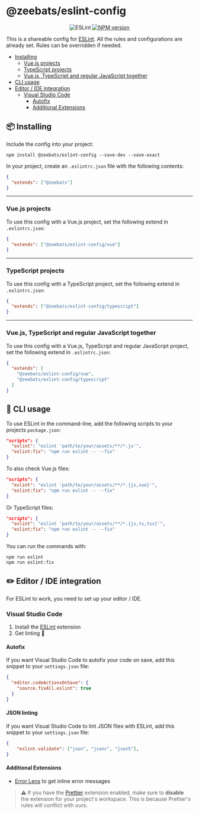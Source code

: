 # @zeebats/eslint-config

<p align="center">
    <img src="https://img.shields.io/badge/eslint-%5E8-brightgreen" alt="ESLint">
    <a href="https://www.npmjs.com/package/@zeebats/eslint-config"><img src="https://img.shields.io/npm/v/@zeebats/eslint-config.svg" alt="NPM version"></a>
</p>

This is a shareable config for [ESLint](https://eslint.org). All the rules and configurations are already set. Rules can be overridden if needed.

- [Installing](#package-installing)
    - [Vue.js projects](#vuejs-projects)
    - [TypeScript projects](#typescript-projects)
    - [Vue.js, TypeScript and regular JavaScript together](#vuejs-typescript-and-regular-javascript-together)
- [CLI usage](#rocket-cli-usage)
- [Editor / IDE integration](#pencil2-editor--ide-integration)
    - [Visual Studio Code](#visual-studio-code)
        - [Autofix](#autofix)
        - [Additional Extensions](#additional-extensions)

## :package: Installing

Include the config into your project:

```shell
npm install @zeebats/eslint-config --save-dev --save-exact
```

In your project, create an `.eslintrc.json` file with the following contents:

```json
{
  "extends": ["@zeebats"]
}
```

---

### Vue.js projects

To use this config with a Vue.js project, set the following extend in `.eslintrc.json`:

```json
{
  "extends": ["@zeebats/eslint-config/vue"]
}
```

---

### TypeScript projects

To use this config with a TypeScript project, set the following extend in `.eslintrc.json`:

```json
{
  "extends": ["@zeebats/eslint-config/typescript"]
}
```

---

### Vue.js, TypeScript and regular JavaScript together

To use this config with a Vue.js, TypeScript and regular JavaScript project, set the following extend in `.eslintrc.json`:

```json
{
  "extends": [
    "@zeebats/eslint-config/vue",
    "@zeebats/eslint-config/typescript"
  ]
}
```

## :rocket: CLI usage

To use ESLint in the command-line, add the following scripts to your projects `package.json`:

```json
"scripts": {
  "eslint": "eslint 'path/to/your/assets/**/*.js'",
  "eslint:fix": "npm run eslint -- --fix"
}
```

To also check Vue.js files:

```json
"scripts": {
  "eslint": "eslint 'path/to/your/assets/**/*.{js,vue}'",
  "eslint:fix": "npm run eslint -- --fix"
}
```

Or TypeScript files:

```json
"scripts": {
  "eslint": "eslint 'path/to/your/assets/**/*.{js,ts,tsx}'",
  "eslint:fix": "npm run eslint -- --fix"
}
```

You can run the commands with:

```shell
npm run eslint
npm run eslint:fix
```

## :pencil2: Editor / IDE integration

For ESLint to work, you need to set up your editor / IDE.

### Visual Studio Code

1. Install the [ESLint](https://marketplace.visualstudio.com/items?itemName=dbaeumer.vscode-eslint) extension
2. Get linting :rocket:

#### Autofix

If you want Visual Studio Code to autofix your code on save, add this snippet to your `settings.json` file:

```json
{
  "editor.codeActionsOnSave": {
    "source.fixAll.eslint": true
  }
}
```

#### JSON linting

If you want Visual Studio Code to lint JSON files with ESLint, add this snippet to your `settings.json` file:

```json
{
    "eslint.validate": ["json", "jsonc", "json5"],
}
```

#### Additional Extensions
- [Error Lens](https://marketplace.visualstudio.com/items?itemName=usernamehw.errorlens) to get inline error messages

> :warning: If you have the [Prettier](https://marketplace.visualstudio.com/items?itemName=esbenp.prettier-vscode) extension enabled, make sure to **disable** the extension for your project's workspace. This is because Prettier's rules will conflict with ours.
